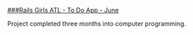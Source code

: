 [###Rails Girls ATL - To Do App - June](http://afternoon-gorge-7497.herokuapp.com/)

Project completed three months into computer programming.
